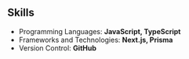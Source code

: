 ## Skills

- Programming Languages: **JavaScript, TypeScript**
- Frameworks and Technologies: **Next.js, Prisma**
- Version Control: **GitHub**



